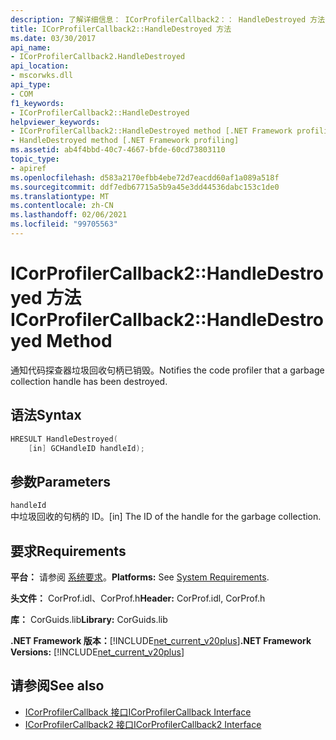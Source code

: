 ```yaml
---
description: 了解详细信息： ICorProfilerCallback2：： HandleDestroyed 方法
title: ICorProfilerCallback2::HandleDestroyed 方法
ms.date: 03/30/2017
api_name:
- ICorProfilerCallback2.HandleDestroyed
api_location:
- mscorwks.dll
api_type:
- COM
f1_keywords:
- ICorProfilerCallback2::HandleDestroyed
helpviewer_keywords:
- ICorProfilerCallback2::HandleDestroyed method [.NET Framework profiling]
- HandleDestroyed method [.NET Framework profiling]
ms.assetid: ab4f4bbd-40c7-4667-bfde-60cd73803110
topic_type:
- apiref
ms.openlocfilehash: d583a2170efbb4ebe72d7eacdd60af1a089a518f
ms.sourcegitcommit: ddf7edb67715a5b9a45e3dd44536dabc153c1de0
ms.translationtype: MT
ms.contentlocale: zh-CN
ms.lasthandoff: 02/06/2021
ms.locfileid: "99705563"
---
```

# <a name="icorprofilercallback2handledestroyed-method"></a><span data-ttu-id="5b7f4-103">ICorProfilerCallback2::HandleDestroyed 方法</span><span class="sxs-lookup"><span data-stu-id="5b7f4-103">ICorProfilerCallback2::HandleDestroyed Method</span></span>

<span data-ttu-id="5b7f4-104">通知代码探查器垃圾回收句柄已销毁。</span><span class="sxs-lookup"><span data-stu-id="5b7f4-104">Notifies the code profiler that a garbage collection handle has been destroyed.</span></span>  
  
## <a name="syntax"></a><span data-ttu-id="5b7f4-105">语法</span><span class="sxs-lookup"><span data-stu-id="5b7f4-105">Syntax</span></span>  
  
```cpp  
HRESULT HandleDestroyed(  
    [in] GCHandleID handleId);  
```  
  
## <a name="parameters"></a><span data-ttu-id="5b7f4-106">参数</span><span class="sxs-lookup"><span data-stu-id="5b7f4-106">Parameters</span></span>  

 `handleId`  
 <span data-ttu-id="5b7f4-107">中垃圾回收的句柄的 ID。</span><span class="sxs-lookup"><span data-stu-id="5b7f4-107">[in] The ID of the handle for the garbage collection.</span></span>  
  
## <a name="requirements"></a><span data-ttu-id="5b7f4-108">要求</span><span class="sxs-lookup"><span data-stu-id="5b7f4-108">Requirements</span></span>  

 <span data-ttu-id="5b7f4-109">**平台：** 请参阅 [系统要求](../../get-started/system-requirements.md)。</span><span class="sxs-lookup"><span data-stu-id="5b7f4-109">**Platforms:** See [System Requirements](../../get-started/system-requirements.md).</span></span>  
  
 <span data-ttu-id="5b7f4-110">**头文件：** CorProf.idl、CorProf.h</span><span class="sxs-lookup"><span data-stu-id="5b7f4-110">**Header:** CorProf.idl, CorProf.h</span></span>  
  
 <span data-ttu-id="5b7f4-111">**库：** CorGuids.lib</span><span class="sxs-lookup"><span data-stu-id="5b7f4-111">**Library:** CorGuids.lib</span></span>  
  
 <span data-ttu-id="5b7f4-112">**.NET Framework 版本：**[!INCLUDE[net_current_v20plus](../../../../includes/net-current-v20plus-md.md)]</span><span class="sxs-lookup"><span data-stu-id="5b7f4-112">**.NET Framework Versions:** [!INCLUDE[net_current_v20plus](../../../../includes/net-current-v20plus-md.md)]</span></span>  
  
## <a name="see-also"></a><span data-ttu-id="5b7f4-113">请参阅</span><span class="sxs-lookup"><span data-stu-id="5b7f4-113">See also</span></span>

- [<span data-ttu-id="5b7f4-114">ICorProfilerCallback 接口</span><span class="sxs-lookup"><span data-stu-id="5b7f4-114">ICorProfilerCallback Interface</span></span>](icorprofilercallback-interface.md)
- [<span data-ttu-id="5b7f4-115">ICorProfilerCallback2 接口</span><span class="sxs-lookup"><span data-stu-id="5b7f4-115">ICorProfilerCallback2 Interface</span></span>](icorprofilercallback2-interface.md)
